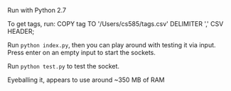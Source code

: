 Run with Python 2.7

To get tags, run:  COPY tag TO '/Users/cs585/tags.csv' DELIMITER ',' CSV HEADER;

Run `python index.py`, then you can play around with testing it via input. Press enter on an empty input to start the sockets.

Run `python test.py` to test the socket.

Eyeballing it, appears to use around ~350 MB of RAM

